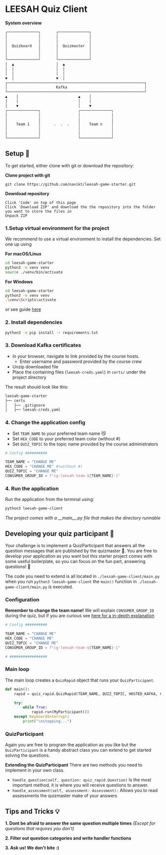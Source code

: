 # LEESAH Quiz Client

**System overview**
```bash
┌──────────────┐       ┌──────────────┐
│              │       │              │
│              │       │              │
│  Quizboard   │       │  Quizmaster  │
│              │       │              │
│              │       │              │
└──────────────┘       └──────────────┘
│  ▲                   │  ▲
│  │                   │  │
│  │                   │  │
▼  │                   ▼  │
┌──────────────────────────────────────────────────────────────┐
│                      Kafka                                   │
└──────────────────────────────────────────────────────────────┘
▲    │                           ▲    │
│    │                           │    │
│    ▼                           │    ▼
┌──────────────┐                 ┌──────────────┐
│              │                 │              │
│              │                 │              │
│    Team 1    │      .  .  .    │    Team n    │
│              │                 │              │
│              │                 │              │
└──────────────┘                 └──────────────┘
````
## Setup 📝

To get started, either clone with git or download the repository:

**Clone project with git**
```
git clone https://github.com/navikt/leesah-game-starter.git
```

**Download repository**
```
Click 'Code' on top of this page
Click 'Download ZIP' and download the the repository into the folder you want to store the files in
Unpack ZIP 
```

### 1.Setup virtual environment for the project

We recommend to use a virtual environment to install the dependencies. Set one up using

**For macOS/Linux**
```bash
cd leesah-game-starter
python3 -m venv venv
source ./venv/bin/activate
```

**For Windows**
```bash
cd leesah-game-starter
python3 -m venv venv
.\venv\Scripts\activate
```

or see guide [here](https://packaging.python.org/guides/installing-using-pip-and-virtual-environments/#creating-a-virtual-environment)

### 2. Install dependencies 

```bash
python3 -m pip install -r requirements.txt
```

### 3. Download Kafka certificates
- In your browser, navigate to link provided by the course hosts.
  - Enter username and password provided by the course crew
- Unzip downloaded file
- Place the containing files (`leesah-creds.yaml`) in `certs/` under the project directory

The result should look like this:
```bash
leesah-game-starter
├── certs
│   ├── .gitignore
│   ├── leesah-creds.yaml
```


### 4. Change the application config

- Set `TEAM_NAME` to your preferred team name 😼
- Set `HEX_CODE` to your preferred team color (without #)
- Set `QUIZ_TOPIC` to the topic name provided by the course administrators

```python
# Config ##########

TEAM_NAME = "CHANGE ME"
HEX_CODE = "CHANGE ME" #(without #)
QUIZ_TOPIC = "CHANGE ME"
CONSUMER_GROUP_ID = f"cg-leesah-team-${TEAM_NAME}-1"
```

### 4. Run the application

Run the application from the terminal using:

```bash
python3 leesah-game-client
```

*The project comes with a \_\_main\_\_.py file that makes the directory runnable*

## Developing your quiz participant 🤖

Your challenge is to implement a QuizParticipant that answers all the question messages that are
published by the quizmaster 🧙. You are free to develop your application as you want but this starter project comes with 
some useful boilerplate, so you can focus on the fun part, answering questions! 🎉

The code you need to extend is all located in `./lessah-game-client/main.py` when you run `python3 leesah-game-client` 
the `main()` function in `./lessah-game-client/main.py` is executed.


### Configuration
**Remember to change the team name!** We will explain `CONSUMER_GROUP_ID` during the quiz, but if you are curious see [here for a in-depth explanation](https://docs.confluent.io/platform/current/clients/consumer.html#consumer-groups) 

```python
# Config ##########

TEAM_NAME = "CHANGE ME"
HEX_CODE = "CHANGE ME"
QUIZ_TOPIC = "CHANGE ME"
CONSUMER_GROUP_ID = f"cg-leesah-team-${TEAM_NAME}-1"

# #################
```

### Main loop
The main loop creates a `QuizRapid` object that runs your `QuizParticipant`. 

```python
def main():
    rapid = quiz_rapid.QuizRapid(TEAM_NAME, QUIZ_TOPIC, HOSTED_KAFKA, CONSUMER_GROUP_ID, False)

    try:
        while True:
            rapid.run(MyParticipant())
    except KeyboardInterrupt:
        print("\nstopping...")

```

### QuizParticipant
Again you are free to program the application as you like but the `QuizParticipant` is a handy abstract class you
can extend to get started solving the questions.

**Extending the QuizParticipant**
There are two methods you need to implement in your own class. 

- `handle_question(self, question: quiz_rapid.Question)` Is the most important method, it is where you will receive questions to answer.
- `handle_assessment(self, assessment: Assessment):` Allows you to read assessments the quizmaster make of your answers


## Tips and Tricks 💡

**1. Dont be afraid to answer the same question multiple times** *(Except for questions that requires you don't)*

**2. Filter out question categories and write handler functions**

**3. Ask us! We don't bite :)**
